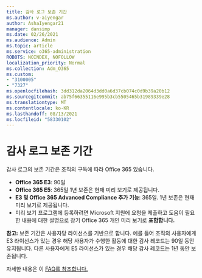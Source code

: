 ```yaml
---
title: 감사 로그 보존 기간
ms.author: v-aiyengar
author: AshaIyengar21
manager: dansimp
ms.date: 02/26/2021
ms.audience: Admin
ms.topic: article
ms.service: o365-administration
ROBOTS: NOINDEX, NOFOLLOW
localization_priority: Normal
ms.collection: Adm_O365
ms.custom:
- "3100005"
- "7327"
ms.openlocfilehash: 3dd312da2064d3dd0a6d37cb074c0d9b39a20b12
ms.sourcegitcommit: ab75f66355116e995b3cb5505465b31989339e28
ms.translationtype: MT
ms.contentlocale: ko-KR
ms.lasthandoff: 08/13/2021
ms.locfileid: "58330102"
---
```

# <a name="about-audit-logs-retention-periods"></a>감사 로그 보존 기간

감사 로그의 보존 기간은 조직의 구독에 따라 Office 365 있습니다.

- **Office 365 E3**: 90일
- **Office 365 E5**: 365일 1년 보존은 현재 미리 보기로 제공됩니다.
- **E3 및 Office 365 Advanced Compliance 추가 기능**: 365일. 1년 보존은 현재 미리 보기로 제공됩니다.
- 미리 보기 프로그램에 등록하려면 Microsoft 지원에 요청을 제출하고 도움이 필요한 내용에 대한 설명으로 장기 Office 365 개인 미리 보기로 **포함합니다.**

**참고:** 보존 기간은 사용자당 라이선스를 기반으로 합니다. 예를 들어 조직의 사용자에게 E3 라이선스가 있는 경우 해당 사용자가 수행한 활동에 대한 감사 레코드는 90일 동안 유지됩니다. 다른 사용자에게 E5 라이선스가 있는 경우 해당 감사 레코드는 1년 동안 보존됩니다.

자세한 내용은 이 [FAQ를 참조합니다.](https://go.microsoft.com/fwlink/?linkid=2115336)